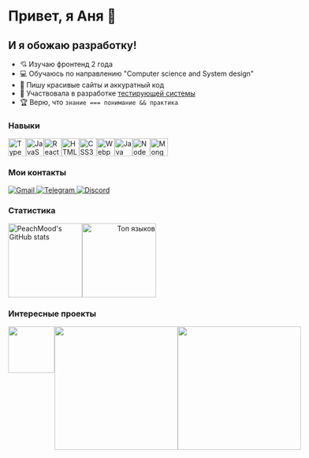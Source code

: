 # Привет, я Аня 👋
## И я обожаю разработку!
* 💘 Изучаю фронтенд 2 года
* 💻 Обучаюсь по направлению "Computer science and System design"
* 💅 Пишу красивые сайты и аккуратный код
* 🤝 Участвовала в разработке [тестирующей системы](https://habr.com/ru/articles/63005/)
* 🏆 Верю, что `знание === понимание && практика`

### Навыки

<p align="left">
<a href="https://www.typescriptlang.org/" target="_blank" rel="noreferrer"><img src="https://raw.githubusercontent.com/danielcranney/readme-generator/main/public/icons/skills/typescript-colored.svg" width="36" height="36" alt="TypeScript" /></a><a href="https://developer.mozilla.org/en-US/docs/Web/JavaScript" target="_blank" rel="noreferrer"><img src="https://raw.githubusercontent.com/danielcranney/readme-generator/main/public/icons/skills/javascript-colored.svg" width="36" height="36" alt="JavaScript" /></a><a href="https://reactjs.org/" target="_blank" rel="noreferrer"><img src="https://raw.githubusercontent.com/danielcranney/readme-generator/main/public/icons/skills/react-colored.svg" width="36" height="36" alt="React" /></a><a href="https://developer.mozilla.org/en-US/docs/Glossary/HTML5" target="_blank" rel="noreferrer"><img src="https://raw.githubusercontent.com/danielcranney/readme-generator/main/public/icons/skills/html5-colored.svg" width="36" height="36" alt="HTML5" /></a><a href="https://www.w3.org/TR/CSS/#css" target="_blank" rel="noreferrer"><img src="https://raw.githubusercontent.com/danielcranney/readme-generator/main/public/icons/skills/css3-colored.svg" width="36" height="36" alt="CSS3" /></a><a href="https://webpack.js.org/" target="_blank" rel="noreferrer"><img src="https://raw.githubusercontent.com/danielcranney/readme-generator/main/public/icons/skills/webpack-colored.svg" width="36" height="36" alt="Webpack" /></a><a href="https://www.oracle.com/java/" target="_blank" rel="noreferrer"><img src="https://raw.githubusercontent.com/danielcranney/readme-generator/main/public/icons/skills/java-colored.svg" width="36" height="36" alt="Java" /><a href="https://nodejs.org/en/" target="_blank" rel="noreferrer"><img src="https://raw.githubusercontent.com/danielcranney/readme-generator/main/public/icons/skills/nodejs-colored.svg" width="36" height="36" alt="NodeJS" /></a><a href="https://www.mongodb.com/" target="_blank" rel="noreferrer"><img src="https://raw.githubusercontent.com/danielcranney/readme-generator/main/public/icons/skills/mongodb-colored.svg" width="36" height="36" alt="MongoDB" /></a>
</p>

### Мои контакты

<a href="mailto: vas140302@gmail.com" target="_blank" rel="noreferrer">
  <img src="https://img.shields.io/badge/Gmail-D14836?style=for-the-badge&logo=gmail&logoColor=white" alt="Gmail" />
</a>
<a href="https://t.me/ann_voronova" target="_blank" rel="noreferrer">
  <img src="https://img.shields.io/badge/Telegram-2CA5E0?style=for-the-badge&logo=telegram&logoColor=white" alt="Telegram" />
</a>
<a href="https://discord.com/users/BLACK RAVEN#2761" target="_blank" rel="noreferrer">
  <img src="https://img.shields.io/badge/Discord-5865F2?style=for-the-badge&logo=discord&logoColor=white" alt="Discord" />
</a>

### Статистика

<div style="display: flex; flex-direction: row;">
<a href="http://www.github.com/PeachMood"><img style="height: 150px" src="https://github-readme-stats-swart-eta.vercel.app/api?username=PeachMood&show_icons=true&hide=issues,contribs&count_private=true&title_color=f97316&text_color=ffffff&icon_color=facc15&bg_color=1c1917&hide_border=true&locale=ru&custom_title=GitHub&rank_icon=github&card_width=500" alt="PeachMood's GitHub stats" /></a>
<a href="https://github.com/PeachMood" align="right"><img style="height: 150px" src="https://github-readme-stats-swart-eta.vercel.app/api/top-langs/?username=PeachMood&langs_count=4&title_color=f97316&text_color=ffffff&layout=compact&icon_color=facc15&bg_color=1c1917&hide_border=true&locale=ru&hide=plpgsql&custom_title=Топ%20%языков" alt="Топ языков" /></a>
</div>

### Интересные проекты
<div style="display: flex; flex-direction: row;">
<a href="https://github.com/PeachMood/handy">
  <img src="https://github-readme-stats-swart-eta.vercel.app/api/pin/?username=PeachMood&repo=handy&title_color=f97316&text_color=ffffff&icon_color=facc15&bg_color=1c1917&hide_border=true&" height="93.75px" />
</a>
<a href="https://github.com/PeachMood/movies-explorer-frontend">
  <img src="https://github-readme-stats-swart-eta.vercel.app/api/pin/?username=PeachMood&repo=movies-explorer-frontend&title_color=f97316&text_color=ffffff&icon_color=facc15&bg_color=1c1917&hide_border=true" width="250" />
</a>
<a href="https://github.com/PeachMood/mesto-react">
  <img src="https://github-readme-stats-swart-eta.vercel.app/api/pin/?username=PeachMood&repo=mesto-react&title_color=f97316&text_color=ffffff&icon_color=facc15&bg_color=1c1917&hide_border=true" width="250" />
</a>
</div>
